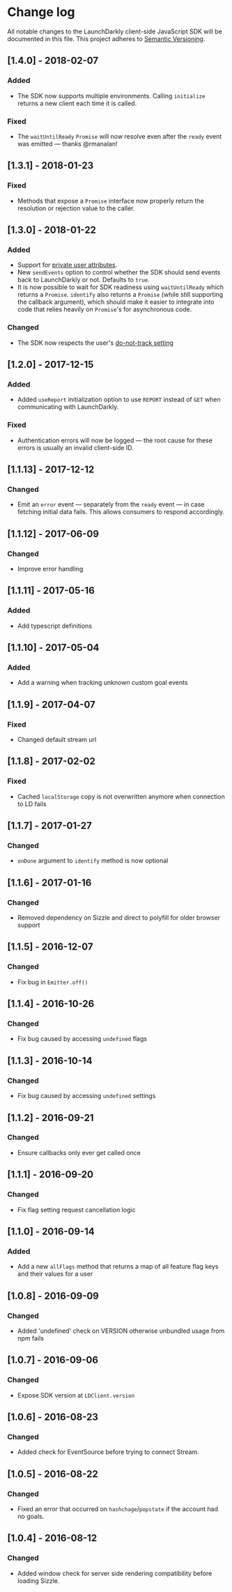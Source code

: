 # Change log

All notable changes to the LaunchDarkly client-side JavaScript SDK will be documented in this file. This 
project adheres to [Semantic Versioning](http://semver.org).

## [1.4.0] - 2018-02-07
### Added
- The SDK now supports multiple environments. Calling `initialize` returns a new client each time it is called.
### Fixed
- The `waitUntilReady` `Promise` will now resolve even after the `ready` event was emitted — thanks @rmanalan!

## [1.3.1] - 2018-01-23
### Fixed
- Methods that expose a `Promise` interface now properly return the resolution or rejection value to the caller.

## [1.3.0] - 2018-01-22
### Added
- Support for [private user attributes](https://docs.launchdarkly.com/docs/private-user-attributes).
- New `sendEvents` option to control whether the SDK should send events back to LaunchDarkly or not. Defaults to `true`.
- It is now possible to wait for SDK readiness using `waitUntilReady` which returns a `Promise`. `identify` also returns a `Promise` (while still supporting the callback argument), which should make
it easier to integrate into code that relies heavily on `Promise`'s for asynchronous code.
### Changed
- The SDK now respects the user's [do-not-track setting](https://developer.mozilla.org/en-US/docs/Web/API/Navigator/doNotTrack)

## [1.2.0] - 2017-12-15
### Added
- Added `useReport` initialization option to use `REPORT` instead of `GET` when communicating with LaunchDarkly.
### Fixed
- Authentication errors will now be logged — the root cause for these errors is usually an invalid
  client-side ID.

## [1.1.13] - 2017-12-12
### Changed
- Emit an `error` event — separately from the `ready` event — in case fetching initial data fails. This allows consumers to respond accordingly.

## [1.1.12] - 2017-06-09
### Changed
- Improve error handling

## [1.1.11] - 2017-05-16
### Added
- Add typescript definitions

## [1.1.10] - 2017-05-04
### Added
- Add a warning when tracking unknown custom goal events

## [1.1.9] - 2017-04-07
### Fixed
- Changed default stream url

## [1.1.8] - 2017-02-02
### Fixed
- Cached `localStorage` copy is not overwritten anymore when connection to LD fails

## [1.1.7] - 2017-01-27
### Changed
- `onDone` argument to `identify` method is now optional

## [1.1.6] - 2017-01-16
### Changed
- Removed dependency on Sizzle and direct to polyfill for older browser support

## [1.1.5] - 2016-12-07
### Changed
- Fix bug in `Emitter.off()`

## [1.1.4] - 2016-10-26
### Changed
- Fix bug caused by accessing `undefined` flags

## [1.1.3] - 2016-10-14
### Changed
- Fix bug caused by accessing `undefined` settings

## [1.1.2] - 2016-09-21
### Changed
- Ensure callbacks only ever get called once

## [1.1.1] - 2016-09-20
### Changed
- Fix flag setting request cancellation logic

## [1.1.0] - 2016-09-14
### Added
- Add a new `allFlags` method that returns a map of all feature flag keys and their values for a user

## [1.0.8] - 2016-09-09
### Changed
- Added 'undefined' check on VERSION otherwise unbundled usage from npm fails

## [1.0.7] - 2016-09-06
### Changed
- Expose SDK version at `LDClient.version`

## [1.0.6] - 2016-08-23
### Changed
- Added check for EventSource before trying to connect Stream.

## [1.0.5] - 2016-08-22
### Changed
- Fixed an error that occurred on `hashchage`/`popstate` if the account had no goals.

## [1.0.4] - 2016-08-12
### Changed
- Added window check for server side rendering compatibility before loading Sizzle.
